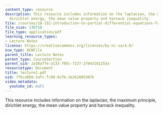```yaml
---
content_type: resource
description: This resource includes information on the laplacian, the maximum principle,
  dirichlet energy, the mean value property and harnack inequality.
file: /courses/18-152-introduction-to-partial-differential-equations-fall-2005/7fbca0b83afcfc989cfb3e2626053076_lecture1.pdf
file_size: 136710
file_type: application/pdf
learning_resource_types:
- Lecture Notes
license: https://creativecommons.org/licenses/by-nc-sa/4.0/
ocw_type: OCWFile
parent_title: Lecture Notes
parent_type: CourseSection
parent_uid: 2a38a77e-a133-705c-7227-27043181253a
resourcetype: Document
title: lecture1.pdf
uid: 7fbca0b8-3afc-fc98-9cfb-3e2626053076
video_metadata:
  youtube_id: null
---
```

This resource includes information on the laplacian, the maximum principle, dirichlet energy, the mean value property and harnack inequality.